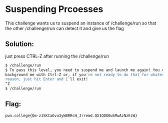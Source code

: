 # Suspending Prcoesses

This challenge wants us to suspend an instance of /challenge/run so that the other /challenge/run can detect it and give us the flag

## Solution:

just press CTRL-Z after running the /challenge/run

```sh
$ /challenge/run 
$ To pass this level, you need to suspend me and launch me again! You can 
background me with Ctrl-Z or, if you're not ready to do that for whatever 
reason, just hit Enter and I'll exit!
^Z
$ /challenge/run 
```

## Flag: 

```
pwn.college{Qm-z1SKCaOvu3yW8RRcH_Jrremd.QX1QDO0wSMwAzNzEzW}
```


